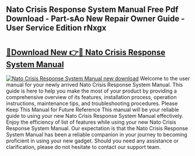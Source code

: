 ## Nato Crisis Response System Manual Free Pdf Download - Part-sAo New Repair Owner Guide - User Service Edition rNxgx

# <h2><a href="http://cf17442.oget.top/?id=Nato+Crisis+Response+System+Manual">🔗Download New 👉🔴 Nato Crisis Response System Manual</a></h2>

[![Nato Crisis Response System Manual new download](https://i.imgur.com/5g1atiW.png)](http://cf17442.oget.top/?id=Nato+Crisis+Response+System+Manual)
Welcome to the user manual for your newly arrived Nato Crisis Response System Manual. This guide is here to help you make the most of your product by providing a comprehensive overview of its features, installation process, operation instructions, maintenance tips, and troubleshooting procedures. Please Keep This Manual for Future Reference This manual will be your reliable guide to using your new Nato Crisis Response System Manual effectively. Enjoy the efficiency of list of features while using your new Nato Crisis Response System Manual. Our expectation is that the Nato Crisis Response System Manual has been a reliable companion in your journey to becoming proficient in using your new gadget. Should you need any assistance or clarification, please do not hesitate to contact our support team.
